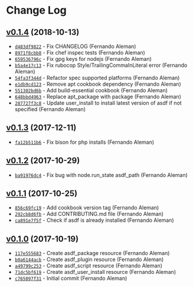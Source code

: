 Change Log
==================================================

[v0.1.4](https://github.com/asdf-chef/asdf/tree/v0.1.4) (2018-10-13)
--------------------------------------------------
* [`d483df9822`](https://github.com/asdf-chef/asdf/commit/d483df9822) - Fix CHANGELOG (Fernando Aleman)
* [`8971f8cbb8`](https://github.com/asdf-chef/asdf/commit/8971f8cbb8) - Fix chef inspec tests (Fernando Aleman)
* [`659536796c`](https://github.com/asdf-chef/asdf/commit/659536796c) - Fix gpg keys for nodejs (Fernando Aleman)
* [`b5a4e17c13`](https://github.com/asdf-chef/asdf/commit/b5a4e17c13) - Fix rubocop Style/TrailingCommaInLiteral error (Fernando Aleman)
* [`54fa3f344d`](https://github.com/asdf-chef/asdf/commit/54fa3f344d) - Refactor spec supported platforms (Fernando Aleman)
* [`e1db9cd123`](https://github.com/asdf-chef/asdf/commit/e1db9cd123) - Remove apt cookbook dependency (Fernando Aleman)
* [`551302bd6b`](https://github.com/asdf-chef/asdf/commit/551302bd6b) - Add build-essential cookbook (Fernando Aleman)
* [`648bbd4963`](https://github.com/asdf-chef/asdf/commit/648bbd4963) - Replace apt_package with package (Fernando Aleman)
* [`287727f3c8`](https://github.com/asdf-chef/asdf/commit/287727f3c8) - Update user_install to install latest version of asdf if not specified (Fernando Aleman)

[v0.1.3](https://github.com/asdf-chef/asdf/tree/v0.1.3) (2017-12-11)
--------------------------------------------------
* [`fa12b511b6`](https://github.com/asdf-chef/asdf/commit/fa12b511b6) - Fix bison for php installs (Fernando Aleman)

[v0.1.2](https://github.com/asdf-chef/asdf/tree/v0.1.2) (2017-10-29)
--------------------------------------------------
* [`ba91976dc4`](https://github.com/asdf-chef/asdf/commit/ba91976dc4) - Fix bug with node.run_state asdf_path (Fernando Aleman)

[v0.1.1](https://github.com/asdf-chef/asdf/tree/v0.1.1) (2017-10-25)
--------------------------------------------------
* [`856c69fc19`](https://github.com/asdf-chef/asdf/commit/856c69fc19) - Add cookbook version tag (Fernando Aleman)
* [`292cb8d6fb`](https://github.com/asdf-chef/asdf/commit/292cb8d6fb) - Add CONTRIBUTING.md file (Fernando Aleman)
* [`ca891e7f5f`](https://github.com/asdf-chef/asdf/commit/ca891e7f5f) - Check if asdf is already installed (Fernando Aleman)

[v0.1.0](https://github.com/asdf-chef/asdf/tree/v0.1.0) (2017-10-19)
--------------------------------------------------
* [`117e555683`](https://github.com/asdf-chef/asdf/commit/117e555683) - Create asdf_package resource (Fernando Aleman)
* [`b0a6144acb`](https://github.com/asdf-chef/asdf/commit/b0a6144acb) - Create asdf_plugin resource (Fernando Aleman)
* [`a49799c253`](https://github.com/asdf-chef/asdf/commit/a49799c253) - Create asdf_script resource (Fernando Aleman)
* [`71dc5bf619`](https://github.com/asdf-chef/asdf/commit/71dc5bf619) - Create asdf_user_install resource (Fernando Aleman)
* [`c765897f31`](https://github.com/asdf-chef/asdf/commit/c765897f31) - Initial commit (Fernando Aleman)
